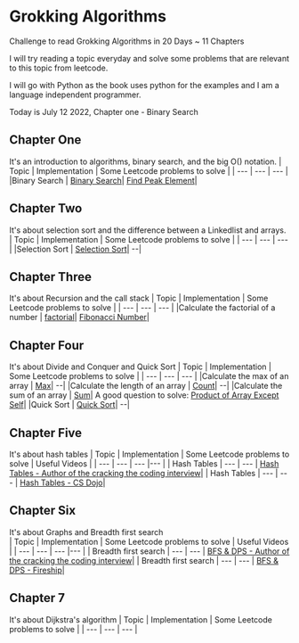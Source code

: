 # Grokking Algorithms

Challenge to read Grokking Algorithms in 20 Days ~ 11 Chapters

I will try reading a topic everyday and solve some problems that are relevant to this topic from leetcode.

I will go with Python as the book uses python for the examples and I am a language independent programmer.

Today is July 12 2022, Chapter one - Binary Search

## Chapter One

It's an introduction to algorithms, binary search, and the big O() notation.
| Topic | Implementation | Some Leetcode problems to solve |
| --- | --- | --- |
|Binary Search | [Binary Search](https://github.com/mjad218/grokking-algorithms/blob/master/binary-search/BinarySearch.py)| [Find Peak Element](https://leetcode.com/problems/find-peak-element/)|

## Chapter Two

It's about selection sort and the difference between a Linkedlist and arrays.
| Topic | Implementation | Some Leetcode problems to solve |
| --- | --- | --- |
|Selection Sort | [Selection Sort](https://github.com/mjad218/grokking-algorithms/tree/master/selection-sort)| --|

## Chapter Three

It's about Recursion and the call stack
| Topic | Implementation | Some Leetcode problems to solve |
| --- | --- | --- |
|Calculate the factorial of a number | [factorial](https://github.com/mjad218/grokking-algorithms/tree/master/recursion)| [Fibonacci Number](https://leetcode.com/problems/fibonacci-number/)|

## Chapter Four

It's about Divide and Conquer and Quick Sort
| Topic | Implementation | Some Leetcode problems to solve |
| --- | --- | --- |
|Calculate the max of an array | [Max](https://github.com/mjad218/grokking-algorithms/tree/master/divide-and-conquer)| --|
|Calculate the length of an array | [Count](https://github.com/mjad218/grokking-algorithms/tree/master/divide-and-conquer)| --|
|Calculate the sum of an array | [Sum](https://github.com/mjad218/grokking-algorithms/tree/master/divide-and-conquer)| A good question to solve: [Product of Array Except Self](https://leetcode.com/problems/product-of-array-except-self/)|
|Quick Sort | [Quick Sort](https://github.com/mjad218/grokking-algorithms/tree/master/quick-sort)| --|


## Chapter Five

It's about hash tables
| Topic | Implementation | Some Leetcode problems to solve | Useful Videos | 
| --- | --- | --- |--- | 
| Hash Tables | --- | --- | [Hash Tables - Author of the cracking the coding interview](https://www.youtube.com/watch?v=shs0KM3wKv8)| 
| Hash Tables | --- | --- | [Hash Tables - CS Dojo](https://www.youtube.com/watch?v=sfWyugl4JWA)| 

## Chapter Six

It's about Graphs and Breadth first search  
| Topic | Implementation | Some Leetcode problems to solve | Useful Videos | 
| --- | --- | --- |--- | 
| Breadth first search | --- | --- | [BFS & DPS - Author of the cracking the coding interview](https://www.youtube.com/watch?v=zaBhtODEL0w)| 
| Breadth first search | --- | --- | [BFS & DPS - Fireship](https://www.youtube.com/watch?v=cWNEl4HE2OE)| 


## Chapter 7

It's about Dijkstra's algorithm 
| Topic | Implementation | Some Leetcode problems to solve |
| --- | --- | --- |
